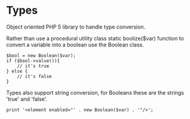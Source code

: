 Types
=====

Object oriented PHP 5 library to handle type conversion.

Rather than use a procedural utility class static boolize($var) function to convert a variable into a boolean use the Boolean class.

```
$bool = new Boolean($var);
if ($bool->value()){
    // it's true
} else {
    // it's false
}
```

Types also support string conversion, for Booleans these are the strings 'true' and 'false'.

```
print '<element enabled="' . new Boolean($var) . '"/>';
```
